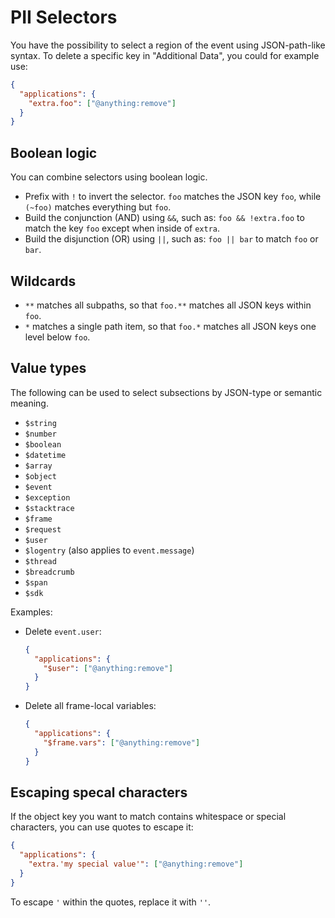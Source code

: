 # PII Selectors

You have the possibility to select a region of the event using JSON-path-like syntax. To delete a specific key in "Additional Data", you could for example use:

```json
{
  "applications": {
    "extra.foo": ["@anything:remove"]
  }
}
```

## Boolean logic

You can combine selectors using boolean logic.

* Prefix with `!` to invert the selector. `foo` matches the JSON key `foo`, while `(~foo)` matches everything but `foo`.
* Build the conjunction (AND) using `&&`, such as: `foo && !extra.foo` to match the key `foo` except when inside of `extra`.
* Build the disjunction (OR) using `||`, such as: `foo || bar` to match `foo` or `bar`.

## Wildcards

* `**` matches all subpaths, so that `foo.**` matches all JSON keys within `foo`.
* `*` matches a single path item, so that `foo.*` matches all JSON keys one level below `foo`.

## Value types

The following can be used to select subsections by JSON-type or semantic meaning.

* `$string`
* `$number`
* `$boolean`
* `$datetime`
* `$array`
* `$object`
* `$event`
* `$exception`
* `$stacktrace`
* `$frame`
* `$request`
* `$user`
* `$logentry` (also applies to `event.message`)
* `$thread`
* `$breadcrumb`
* `$span`
* `$sdk`

Examples:

* Delete `event.user`:

  ```json
  {
    "applications": {
      "$user": ["@anything:remove"]
    }
  }
  ```

* Delete all frame-local variables:

  ```json
  {
    "applications": {
      "$frame.vars": ["@anything:remove"]
    }
  }
  ```

## Escaping specal characters

If the object key you want to match contains whitespace or special characters, you can use quotes to escape it:

```json
{
  "applications": {
    "extra.'my special value'": ["@anything:remove"]
  }
}
```

To escape `'` within the quotes, replace it with `''`.
